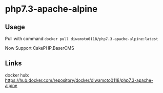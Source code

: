 # php7.3-apache-alpine
## Usage
Pull with command `docker pull diwamoto0118/php7.3-apache-alpine:latest`

Now Support CakePHP,BaserCMS

## Links
docker hub: https://hub.docker.com/repository/docker/diwamoto0118/php7.3-apache-alpine
